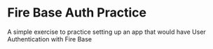# Fire Base Auth Practice 

A simple exercise to practice setting up an app that would have User Authentication with Fire Base